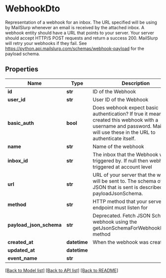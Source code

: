 # WebhookDto

Representation of a webhook for an inbox. The URL specified will be using by MailSlurp whenever an email is received by the attached inbox. A webhook entity should have a URL that points to your server. Your server should accept HTTP/S POST requests and return a success 200. MailSlurp will retry your webhooks if they fail. See https://python.api.mailslurp.com/schemas/webhook-payload for the payload schema.
## Properties
Name | Type | Description | Notes
------------ | ------------- | ------------- | -------------
**id** | **str** | ID of the Webhook | 
**user_id** | **str** | User ID of the Webhook | 
**basic_auth** | **bool** | Does webhook expect basic authentication? If true it means you created this webhook with a username and password. MailSlurp will use these in the URL to authenticate itself. | 
**name** | **str** | Name of the webhook | [optional] 
**inbox_id** | **str** | The inbox that the Webhook will be triggered by. If null then webhook triggered at account level | [optional] 
**url** | **str** | URL of your server that the webhook will be sent to. The schema of the JSON that is sent is described by the payloadJsonSchema. | 
**method** | **str** | HTTP method that your server endpoint must listen for | 
**payload_json_schema** | **str** | Deprecated. Fetch JSON Schema for webhook using the getJsonSchemaForWebhookPayload method | 
**created_at** | **datetime** | When the webhook was created | 
**updated_at** | **datetime** |  | 
**event_name** | **str** |  | [optional] 

[[Back to Model list]](../README#documentation-for-models) [[Back to API list]](../README#documentation-for-api-endpoints) [[Back to README]](../README)


